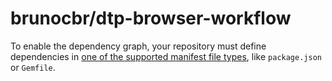 # brunocbr/dtp-browser-workflow

 To enable the dependency graph, your repository must define dependencies in [one of the supported manifest file types](https://docs.github.com/github/visualizing-repository-data-with-graphs/about-the-dependency-graph#supported-package-ecosystems), like `package.json` or `Gemfile`.

